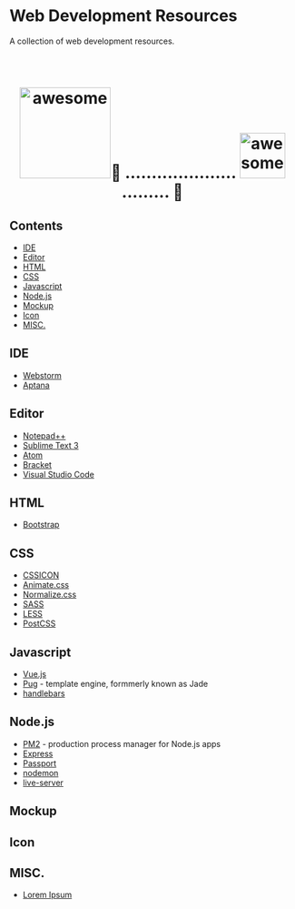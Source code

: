 # Web Development Resources
A collection of web development resources.

<h1 align="center">
	<br>
	<img width="160px" src="http://www.dennisxiao.com/images/homepage_logo.gif" alt="awesome">💩 .....................
  <img width="80px" src="http://www.dennisxiao.com/images/homepage_logo.gif" alt="awesome">......... 💩
	<br>
</h1>

## Contents
- [IDE](#ide)
- [Editor](#editor)
- [HTML](#html)
- [CSS](#css)
- [Javascript](#javascript)
- [Node.js](#nodejs)
- [Mockup](#mockup)
- [Icon](#icon)
- [MISC.](#misc)

## <a id="ide"></a>IDE
- [Webstorm](https://www.jetbrains.com/webstorm/)
- [Aptana](http://www.aptana.com)

## <a id="editor"></a>Editor
- [Notepad++](http://notepad-plus-plus.org)
- [Sublime Text 3](http://sublimetext.com)
- [Atom](http://atom.io)
- [Bracket](http://brackets.io)
- [Visual Studio Code](https://code.visualstudio.com)

## <a id="html"></a>HTML
- [Bootstrap](http://getbootstrap.com)


## <a id="css"></a>CSS
- [CSSICON](http://cssicon.space)  
- [Animate.css](https://daneden.github.io/animate.css/)
- [Normalize.css](https://necolas.github.io/normalize.css/)
- [SASS](http://sass-lang.com)
- [LESS](http://lesscss.org)
- [PostCSS](http://postcss.org)

## <a id="javascript"></a>Javascript
- [Vue.js](https://vuejs.org)
- [Pug](https://pugjs.org/api/getting-started.html) - template engine, formmerly known as Jade
- [handlebars](http://handlebarsjs.com)
  
## <a id="nodejs"></a>Node.js
- [PM2](http://pm2.keymetrics.io) - production process manager for Node.js apps
- [Express](http://expressjs.com)
- [Passport](http://passportjs.org)
- [nodemon](https://nodemon.io)
- [live-server](http://tapiov.net/live-server/)

## <a id="mockup"></a>Mockup

## <a id="icon"></a>Icon

## <a id="misc"></a>MISC.
- [Lorem Ipsum](http://www.lipsum.com)
